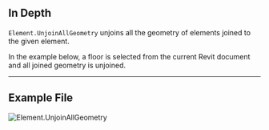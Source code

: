 ## In Depth
`Element.UnjoinAllGeometry` unjoins all the geometry of elements joined to the given element.

In the example below, a floor is selected from the current Revit document and all joined geometry is unjoined.
___
## Example File

![Element.UnjoinAllGeometry](./Revit.Elements.Element.UnjoinAllGeometry_img.jpg)
